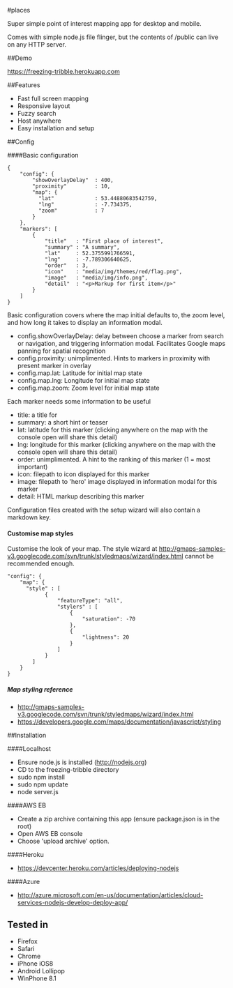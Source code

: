 #places

Super simple point of interest mapping app for desktop and mobile.

Comes with simple node.js file flinger, but the contents of /public can live on any HTTP server.

##Demo

https://freezing-tribble.herokuapp.com

##Features

* Fast full screen mapping
* Responsive layout
* Fuzzy search
* Host anywhere
* Easy installation and setup

##Config

####Basic configuration

    {
        "config": {
            "showOverlayDelay"  : 400,
            "proximity"         : 10,
            "map": {
              "lat"             : 53.44880683542759,
              "lng"             : -7.734375,
              "zoom"            : 7
            }
        },
        "markers": [
            {
                "title"   : "First place of interest",
                "summary" : "A summary",
                "lat"     : 52.3755991766591,
                "lng"     : -7.789306640625,
                "order"   : 3,
                "icon"    : "media/img/themes/red/flag.png",
                "image"   : "media/img/info.png",
                "detail"  : "<p>Markup for first item</p>"
            }
        ]
    }

Basic configuration covers where the map initial defaults to, the zoom level, and how long it takes to display an information modal.

* config.showOverlayDelay:  delay between choose a marker from search or navigation, and triggering information modal. Facilitates Google maps panning for spatial recognition
* config.proximity:         unimplimented. Hints to markers in proximity with present marker in overlay
* config.map.lat:           Latitude for initial map state
* config.map.lng:           Longitude for initial map state
* config.map.zoom:          Zoom level for initial map state

Each marker needs some information to be useful

* title:    a title for
* summary:  a short hint or teaser
* lat:      latitude for this marker    (clicking anywhere on the map with the console open will share this detail)
* lng:      longitude for this marker   (clicking anywhere on the map with the console open will share this detail)
* order:    unimplimented. A hint to the ranking of this marker (1 = most important)
* icon:     filepath to icon displayed for this marker
* image:    filepath to 'hero' image displayed in information modal for this marker
* detail:   HTML markup describing this marker

Configuration files created with the setup wizard will also contain a markdown key.


#### Customise map styles
Customise the look of your map. The style wizard at http://gmaps-samples-v3.googlecode.com/svn/trunk/styledmaps/wizard/index.html cannot be recommended enough.

    "config": {
        "map": {
          "style" : [
                {
                    "featureType": "all",
                    "stylers" : [
                        {
                            "saturation": -70
                        },
                        {
                            "lightness": 20
                        }
                    ]
                }
            ]
        }
    }

##### Map styling reference
* http://gmaps-samples-v3.googlecode.com/svn/trunk/styledmaps/wizard/index.html
* https://developers.google.com/maps/documentation/javascript/styling

##Installation

####Localhost
* Ensure node.js is installed (http://nodejs.org)
* CD to the freezing-tribble directory
* sudo npm install
* sudo npm update
* node server.js

####AWS EB
* Create a zip archive containing this app (ensure package.json is in the root)
* Open AWS EB console
* Choose 'upload archive' option.

####Heroku
* https://devcenter.heroku.com/articles/deploying-nodejs

####Azure
* http://azure.microsoft.com/en-us/documentation/articles/cloud-services-nodejs-develop-deploy-app/

## Tested in
* Firefox
* Safari
* Chrome
* iPhone iOS8
* Android Lollipop
* WinPhone 8.1